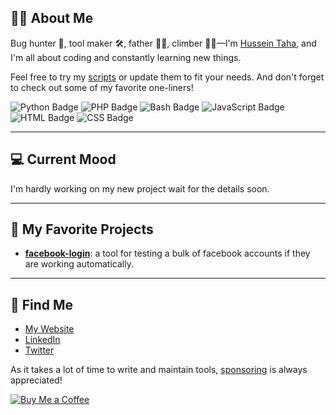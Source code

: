 ## 👨‍💻 About Me
Bug hunter 🐛, tool maker 🛠️, father 👨‍👧, climber 🧗‍♂️—I'm [Hussein Taha](https://github.com/HusseinTahaDEV), and I'm all about coding and constantly learning new things.

Feel free to try my [scripts](https://github.com/HusseinTahaDEV) or update them to fit your needs. And don't forget to check out some of my favorite one-liners!

![Python Badge](https://img.shields.io/badge/-Python-yellow?logo=python)
![PHP Badge](https://img.shields.io/badge/-PHP-purple?logo=php)
![Bash Badge](https://img.shields.io/badge/-Bash-blue?logo=gnu-bash)
![JavaScript Badge](https://img.shields.io/badge/-JavaScript-red?logo=javascript)
![HTML Badge](https://img.shields.io/badge/-HTML-yellow?logo=html5)
![CSS Badge](https://img.shields.io/badge/-CSS-blue?logo=css3)

---

## 💻 Current Mood
I'm hardly working on my new project wait for the details soon.

---

## 🤩 My Favorite Projects
- **[facebook-login](https://github.com/HusseinTahaDEV/facebook-login)**: a tool for testing a bulk of facebook accounts if they are working automatically.
---

## 📧 Find Me
- [My Website](https://yourwebsite.com)
- [LinkedIn](https://www.linkedin.com/in/yourprofile)
- [Twitter](https://twitter.com/yourhandle)

As it takes a lot of time to write and maintain tools, [sponsoring](https://github.com/sponsors/HusseinTahaDEV) is always appreciated! 

[![Buy Me a Coffee](https://img.buymeacoffee.com/button-api/?text=Buy%20me%20a%20coffee&emoji=&slug=hittercodder/&button_colour=FFDD00&font_colour=000000&font_family=Cookie&outline_colour=000000&coffee_colour=ffffff)](https://buymeacoffee.com/hittercodder/)


